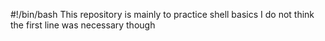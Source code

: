 #!/bin/bash
This repository is mainly to practice shell basics
I do not think the first line was necessary though
